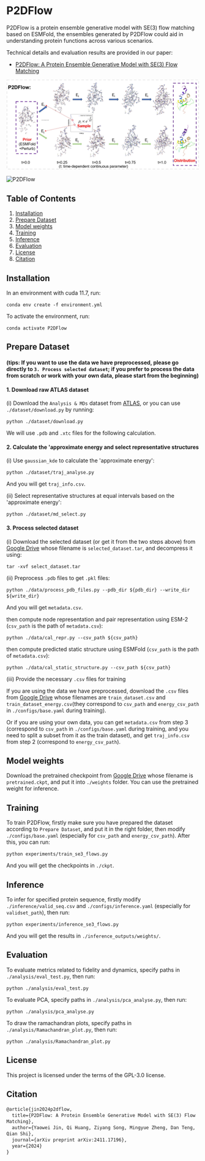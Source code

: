 # P2DFlow

P2DFlow is a protein ensemble generative model with SE(3) flow matching based on ESMFold, the ensembles generated by P2DFlow could aid in understanding protein functions across various scenarios.

Technical details and evaluation results are provided in our paper:
* [P2DFlow: A Protein Ensemble Generative Model with SE(3) Flow Matching](https://arxiv.org/abs/2411.17196)

<p align="center">
    <img src="resources/workflow.jpg" width="600"/>
</p>

![P2DFlow](resources/gen_example.gif)


## Table of Contents
1. [Installation](#Installation)
2. [Prepare Dataset](#Prepare-Dataset)
3. [Model weights](#Model-weights)
4. [Training](#Training)
5. [Inference](#Inference)
6. [Evaluation](#Evaluation)
7. [License](#License)
8. [Citation](#Citation)


## Installation
In an environment with cuda 11.7, run:
```
conda env create -f environment.yml
```
To activate the environment, run:
```
conda activate P2DFlow
```

## Prepare Dataset
#### (tips: If you want to use the data we have preprocessed, please go directly to `3. Process selected dataset`; if you prefer to process the data from scratch or work with your own data, please start from the beginning)

#### 1. Download raw ATLAS dataset
(i) Download the `Analysis & MDs` dataset from [ATLAS](https://www.dsimb.inserm.fr/ATLAS/), or you can use `./dataset/download.py` by running:
```
python ./dataset/download.py
```
We will use `.pdb` and `.xtc` files for the following calculation.

#### 2. Calculate the 'approximate energy and select representative structures
(i) Use `gaussian_kde` to calculate the 'approximate energy':
```
python ./dataset/traj_analyse.py
```
And you will get `traj_info.csv`.

(ii) Select representative structures at equal intervals based on the 'approximate energy':
```
python ./dataset/md_select.py
```

#### 3. Process selected dataset

(i) Download the selected dataset (or get it from the two steps above) from [Google Drive](https://drive.google.com/drive/folders/11mdVfMi2rpVn7nNG2mQAGA5sNXCKePZj?usp=sharing) whose filename is `selected_dataset.tar`, and decompress it using:
```
tar -xvf select_dataset.tar
```
(ii) Preprocess `.pdb` files to get `.pkl` files:
```
python ./data/process_pdb_files.py --pdb_dir ${pdb_dir} --write_dir ${write_dir}
```
And you will get `metadata.csv`.

then compute node representation and pair representation using ESM-2 (`csv_path` is the path of `metadata.csv`):
```
python ./data/cal_repr.py --csv_path ${csv_path}
```
then compute predicted static structure using ESMFold (`csv_path` is the path of `metadata.csv`):
```
python ./data/cal_static_structure.py --csv_path ${csv_path}
```
(iii) Provide the necessary `.csv` files for training

If you are using the data we have preprocessed, download the `.csv` files from [Google Drive](https://drive.google.com/drive/folders/11mdVfMi2rpVn7nNG2mQAGA5sNXCKePZj?usp=sharing) whose filenames are `train_dataset.csv` and `train_dataset_energy.csv`(they correspond to `csv_path` and `energy_csv_path` in `./configs/base.yaml` during training).

Or if you are using your own data, you can get `metadata.csv` from step 3 (correspond to `csv_path` in `./configs/base.yaml` during training, and you need to split a subset from it as the train dataset), and get `traj_info.csv` from step 2 (correspond to `energy_csv_path`).



## Model weights
Download the pretrained checkpoint from [Google Drive](https://drive.google.com/drive/folders/11mdVfMi2rpVn7nNG2mQAGA5sNXCKePZj?usp=sharing) whose filename is `pretrained.ckpt`, and put it into `./weights` folder. You can use the pretrained weight for inference.


## Training
To train P2DFlow, firstly make sure you have prepared the dataset according to `Prepare Dataset`, and put it in the right folder, then modify `./configs/base.yaml` (especially for `csv_path` and `energy_csv_path`). After this, you can run:
```
python experiments/train_se3_flows.py
```
And you will get the checkpoints in `./ckpt`.


## Inference
To infer for specified protein sequence, firstly modify `./inference/valid_seq.csv` and `./configs/inference.yaml` (especially for `validset_path`), then run:
```
python experiments/inference_se3_flows.py
```
And you will get the results in `./inference_outputs/weights/`.


## Evaluation
To evaluate metrics related to fidelity and dynamics, specify paths in `./analysis/eval_test.py`, then run:
```
python ./analysis/eval_test.py
```
To evaluate PCA, specify paths in `./analysis/pca_analyse.py`, then run:
```
python ./analysis/pca_analyse.py
```
To draw the ramachandran plots, specify paths in `./analysis/Ramachandran_plot.py`, then run:
```
python ./analysis/Ramachandran_plot.py
```

## License
This project is licensed under the terms of the GPL-3.0 license.


## Citation
```
@article{jin2024p2dflow,
  title={P2DFlow: A Protein Ensemble Generative Model with SE(3) Flow Matching},
  author={Yaowei Jin, Qi Huang, Ziyang Song, Mingyue Zheng, Dan Teng, Qian Shi},
  journal={arXiv preprint arXiv:2411.17196},
  year={2024}
}
```
